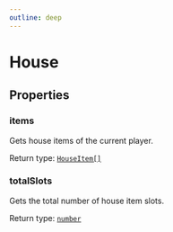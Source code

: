 ```yaml
---
outline: deep
---
```

# House





## Properties

### items <Badge text="getter" />
Gets house items of the current player.


Return type: <code><a href="/api/struct/houseitem">HouseItem[]</a></code>

### totalSlots <Badge text="getter" />
Gets the total number of house item slots.


Return type: <code><a href="https://developer.mozilla.org/en-US/docs/Web/JavaScript/Reference/Global_Objects/Number">number</a></code>

